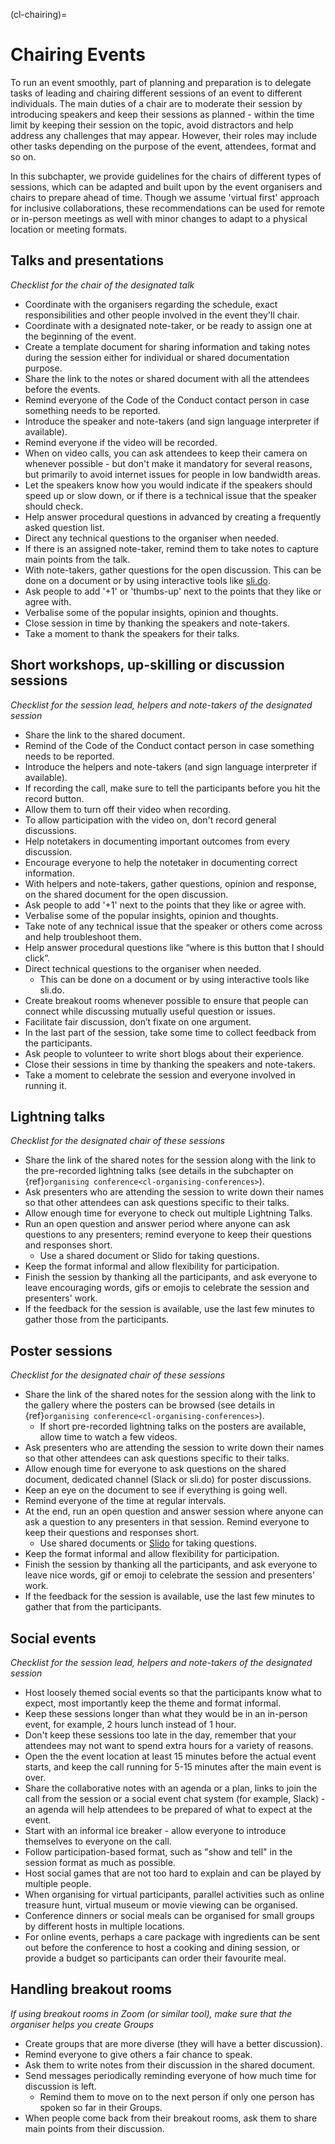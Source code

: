 (cl-chairing)=
# Chairing Events

To run an event smoothly, part of planning and preparation is to delegate tasks of leading and chairing different sessions of an event to different individuals. The main duties of a chair are to moderate their session by introducing speakers and keep their sessions as planned - within the time limit by keeping their session on the topic, avoid distractors and help address any challenges that may appear. However, their roles may include other tasks depending on the purpose of the event, attendees, format and so on.

In this subchapter, we provide guidelines for the chairs of different types of sessions, which can be adapted and built upon by the event organisers and chairs to prepare ahead of time. Though we assume 'virtual first' approach for inclusive collaborations, these recommendations can be used for remote or in-person meetings as well with minor changes to adapt to a physical location or meeting formats.

## Talks and presentations
*Checklist for the chair of the designated talk*

- Coordinate with the organisers regarding the schedule, exact responsibilities and other people involved in the event they'll chair.
- Coordinate with a designated note-taker, or be ready to assign one at the beginning of the event.
- Create a template document for sharing information and taking notes during the session either for individual or shared documentation purpose.
- Share the link to the notes or shared document with all the attendees before the events.
- Remind everyone of the Code of the Conduct contact person in case something needs to be reported.
- Introduce the speaker and note-takers (and sign language interpreter if available).
- Remind everyone if the video will be recorded.
- When on video calls, you can ask attendees to keep their camera on whenever possible - but don't make it mandatory for several reasons, but primarily to avoid internet issues for people in low bandwidth areas.
- Let the speakers know how you would indicate if the speakers should speed up or slow down, or if there is a technical issue that the speaker should check.
- Help answer procedural questions in advanced by creating a frequently asked question list.
- Direct any technical questions to the organiser when needed.
- If there is an assigned note-taker, remind them to take notes to capture main points from the talk.
- With note-takers, gather questions for the open discussion. This can be done on a document or by using interactive tools like [sli.do](https://www.sli.do/).
- Ask people to add '+1' or 'thumbs-up' next to the points that they like or agree with.
- Verbalise some of the popular insights, opinion and thoughts.
- Close session in time by thanking the speakers and note-takers.
- Take a moment to thank the speakers for their talks.

## Short workshops, up-skilling or discussion sessions

*Checklist for the session lead, helpers and note-takers of the designated session*
- Share the link to the shared document.
- Remind of the Code of the Conduct contact person in case something needs to be reported.
- Introduce the helpers and note-takers (and sign language interpreter if available).
- If recording the call, make sure to tell the participants before you hit the record button.
- Allow them to turn off their video when recording.
- To allow participation with the video on, don't record general discussions.
- Help notetakers in documenting important outcomes from every discussion.
- Encourage everyone to help the notetaker in documenting correct information.
- With helpers and note-takers, gather questions, opinion and response, on the shared document for the open discussion.
- Ask people to add '+1' next to the points that they like or agree with.
- Verbalise some of the popular insights, opinion and thoughts.
- Take note of any technical issue that the speaker or others come across and help troubleshoot them.
- Help answer procedural questions like “where is this button that I should click”.
- Direct technical questions to the organiser when needed.
  - This can be done on a document or by using interactive tools like sli.do.
- Create breakout rooms  whenever possible to ensure that people can connect while discussing mutually useful question or issues.
- Facilitate fair discussion, don’t fixate on one argument.
- In the last part of the session, take some time to collect feedback from the participants.
- Ask people to volunteer to write short blogs about their experience.
- Close their sessions in time by thanking the speakers and note-takers.
- Take a moment to celebrate the session and everyone involved in running it.

## Lightning talks

*Checklist for the designated chair of these sessions*

- Share the link of the shared notes for the session along with the link to the pre-recorded lightning talks (see details in the subchapter on {ref}`organising conference<cl-organising-conferences>`).
- Ask presenters who are attending the session to write down their names so that other attendees can ask questions specific to their talks.
- Allow enough time for everyone to check out multiple Lightning Talks.
- Run an open question and answer period where anyone can ask questions to any presenters; remind everyone to keep their questions and responses short.
  - Use a shared document or Slido for taking questions.
- Keep the format informal and allow flexibility for participation.
- Finish the session by thanking all the participants, and ask everyone to leave encouraging words, gifs or emojis to celebrate the session and presenters' work.
- If the feedback for the session is available, use the last few minutes to gather those from the participants.

## Poster sessions

*Checklist for the designated chair of these sessions*

- Share the link of the shared notes for the session along with the link to the gallery where the posters can be browsed (see details in {ref}`organising conference<cl-organising-conferences>`).
  - If short pre-recorded lightning talks on the posters are available, allow time to watch a few videos.
- Ask presenters who are attending the session to write down their names so that other attendees can ask questions specific to their talks.
- Allow enough time for everyone to ask questions on the shared document, dedicated channel (Slack or sli.do) for poster discussions.
- Keep an eye on the document to see if everything is going well.
- Remind everyone of the time at regular intervals.
- At the end, run an open question and answer session where anyone can ask a question to any presenters in that session. Remind everyone to keep their questions and responses short.
  - Use shared documents or [Slido](https://www.sli.do/) for taking questions.
- Keep the format informal and allow flexibility for participation.
- Finish the session by thanking all the participants, and ask everyone to leave nice words, gif or emoji to celebrate the session and presenters' work.
- If the feedback for the session is available, use the last few minutes to gather that from the participants.

## Social events

*Checklist for the session lead, helpers and note-takers of the designated session*
- Host loosely themed social events so that the participants know what to expect, most importantly keep the theme and format informal.
- Keep these sessions longer than what they would be in an in-person event, for example, 2 hours lunch instead of 1 hour.
- Don't keep these sessions too late in the day, remember that your attendees may not want to spend extra hours for a variety of reasons.
- Open the the event location at least 15 minutes before the actual event starts, and keep the call running for 5-15 minutes after the main event is over.
- Share the collaborative notes with an agenda or a plan, links to join the call from the session or a social event chat system (for example, Slack) - an agenda will help attendees to be prepared of what to expect at the event.
- Start with an informal ice breaker - allow everyone to introduce themselves to everyone on the call.
- Follow participation-based format, such as "show and tell" in the session format as much as possible.
- Host social games that are not too hard to explain and can be played by multiple people.
- When organising for virtual participants, parallel activities such as online treasure hunt, virtual museum or movie viewing can be organised.
- Conference dinners or social meals can be organised for small groups by different hosts in multiple locations.
- For online events, perhaps a care package with ingredients can be sent out before the conference to host a cooking and dining session, or provide a budget so participants can order their favourite meal.

## Handling breakout rooms

*If using breakout rooms in Zoom (or similar tool), make sure that the organiser helps you create Groups*

- Create groups that are more diverse (they will have a better discussion).
- Remind everyone to give others a fair chance to speak.
- Ask them to write notes from their discussion in the shared document.
- Send messages periodically reminding everyone of how much time for discussion is left.
  - Remind them to move on to the next person if only one person has spoken so far in their Groups.
- When people come back from their breakout rooms, ask them to share main points from their discussion.
